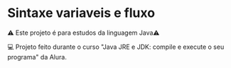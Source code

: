 # Sintaxe variaveis e fluxo

:warning: Este projeto é para estudos da linguagem Java:warning:

:computer: Projeto feito durante o curso "Java JRE e JDK: compile e execute o seu programa" da Alura.
